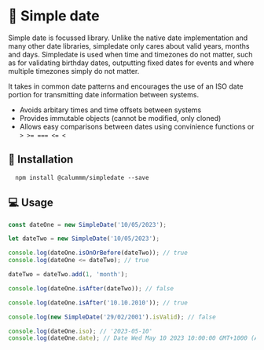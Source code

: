 # 📅 Simple date

Simple date is focussed library. Unlike the native date implementation and many other date libraries, simpledate only cares about valid years, months and days. Simpledate is used when time and timezones do not matter, such as for validating birthday dates, outputting fixed dates for events and where multiple timezones simply do not matter.

It takes in common date patterns and encourages the use of an ISO date portion for transmitting date information between systems.

- Avoids arbitary times and time offsets between systems
- Provides immutable objects (cannot be modified, only cloned)
- Allows easy comparisons between dates using convinience functions or `> >= === <= <`

## 💾 Installation

```
  npm install @calummm/simpledate --save
```

## 💻 Usage

```javascript
const dateOne = new SimpleDate('10/05/2023');

let dateTwo = new SimpleDate('10/05/2023');

console.log(dateOne.isOnOrBefore(dateTwo)); // true
console.log(dateOne <= dateTwo); // true

dateTwo = dateTwo.add(1, 'month');

console.log(dateOne.isAfter(dateTwo)); // false

console.log(dateOne.isAfter('10.10.2010')); // true

console.log(new SimpleDate('29/02/2001').isValid); // false

console.log(dateOne.iso); // '2023-05-10'
console.log(dateOne.date); // Date Wed May 10 2023 10:00:00 GMT+1000 (Australian Eastern Standard Time)
```
